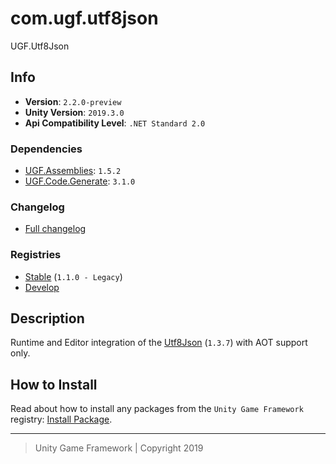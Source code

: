 # com.ugf.utf8json

UGF.Utf8Json

## Info

- **Version**: `2.2.0-preview`
- **Unity Version**: `2019.3.0`
- **Api Compatibility Level**: `.NET Standard 2.0`

### Dependencies

- [UGF.Assemblies](https://github.com/unity-game-framework/ugf-assemblies): `1.5.2`
- [UGF.Code.Generate](https://github.com/unity-game-framework/ugf-code-generate): `3.1.0`

### Changelog

- [Full changelog][1]

### Registries

- [Stable][2] (`1.1.0 - Legacy`)
- [Develop][3]

## Description

Runtime and Editor integration of the [Utf8Json](https://github.com/neuecc/Utf8Json) (`1.3.7`) with AOT support only.

## How to Install

Read about how to install any packages from the `Unity Game Framework` registry: [Install Package][4].

---
> Unity Game Framework | Copyright 2019

[1]: changelog.md
[2]: https://bintray.com/unity-game-framework/stable/com.ugf.utf8json
[3]: https://bintray.com/unity-game-framework/dev/com.ugf.utf8json
[4]: https://github.com/unity-game-framework/ugf-documentation/wiki/Install-Package
